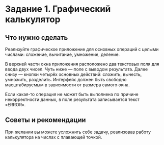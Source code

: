 <h1>Задание 1. Графический калькулятор</h1>
<h2>Что нужно сделать</h2>

Реализуйте графическое приложение для основных операций с целыми числами: сложение, вычитание, умножение, деление.

В верхней части окна приложения расположено два текстовых поля для ввода двух чисел. Чуть ниже — поле с выводом результата. Далее снизу — кнопки четырёх основных действий: сложить, вычесть, умножить, разделить. Интерфейс должен быть свободно масштабируемым в зависимости от размера самого окна.

Если какая-то операция не может быть выполнена по причине некорректности данных, в поле результата записывается текст «ERROR».
<h2>Советы и рекомендации</h2>

При желании вы можете усложнить себе задачу, реализовав работу калькулятора на числах с плавающей точкой.
